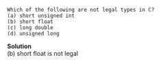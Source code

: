 ```
Which of the following are not legal types in C?
(a) short unsigned int
(b) short float
(c) long double
(d) unsigned long
```

**Solution**  
(b) short float is not legal  
